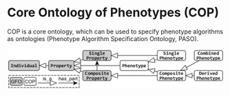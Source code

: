 # Core Ontology of Phenotypes (COP)

COP is a core ontology, which can be used to specify phenotype algorithms as ontologies (Phenotype Algorithm Specification Ontology, PASO).

![COP overview](images/cop.png)